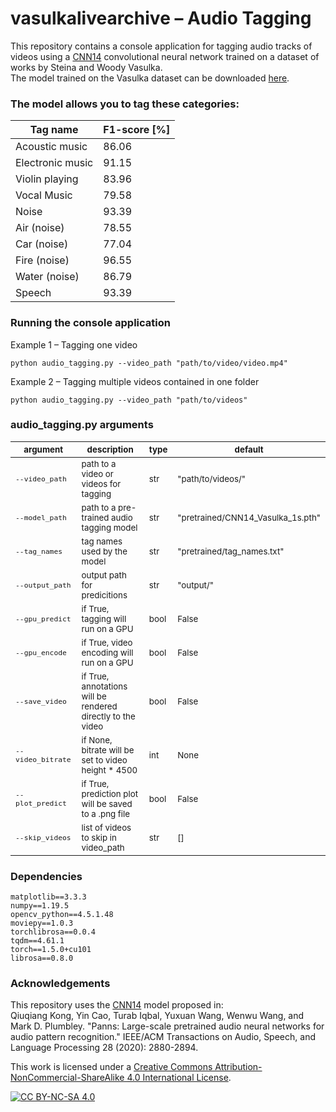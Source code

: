 # vasulkalivearchive – Audio Tagging
This repository contains a console application for tagging audio tracks of videos using a [CNN14](https://github.com/qiuqiangkong/audioset_tagging_cnn) convolutional neural network trained on a dataset of works by Steina and Woody Vasulka.  
The model trained on the Vasulka dataset can be downloaded [here](odkaznamodel).

### The model allows you to tag these categories:

| **Tag name**             | **F1-score** [%] |
|--------------------------|----------|
| Acoustic music        | 86.06    |
| Electronic music       | 91.15    |
| Violin playing          | 83.96    |
| Vocal Music            | 79.58    |
| Noise                    | 93.39    |
| Air (noise)              | 78.55    |
| Car (noise)              | 77.04    |
| Fire (noise)             | 96.55    |
| Water (noise)            | 86.79    |
| Speech                   | 93.39    |


### Running the console application
Example 1 – Tagging one video
```
python audio_tagging.py --video_path "path/to/video/video.mp4"
```
Example 2 – Tagging multiple videos contained in one folder
```
python audio_tagging.py --video_path "path/to/videos"
```

### audio_tagging.py arguments
|<sub> argument|<sub> description|<sub> type|<sub>default|
|---|---|---|---|
|<sub> `--video_path` |<sub>path to a video or videos for tagging|<sub>str|<sub>"path/to/videos/"|
|<sub>`--model_path`|<sub> path to a pre-trained audio tagging model|<sub>str|<sub>"pretrained/CNN14_Vasulka_1s.pth"|
|<sub>`--tag_names`| <sub> tag names used by the model|<sub>str|<sub>"pretrained/tag_names.txt"|
|<sub>`--output_path`|<sub>output path for predicitions|<sub>str|<sub>"output/"|
|<sub>`--gpu_predict`|<sub>if True, tagging will run on a GPU|<sub>bool|<sub>False|
|<sub>`--gpu_encode`|<sub>if True, video encoding will run on a GPU|<sub>bool|<sub>False|
|<sub>`--save_video`|<sub>if True, annotations will be rendered directly to the video|<sub>bool|<sub>False|
|<sub>`--video_bitrate`|<sub>if None, bitrate will be set to video height * 4500|<sub>int|<sub>None|
|<sub>`--plot_predict`|<sub>if True, prediction plot will be saved to a .png file|<sub>bool|<sub>False|
|<sub>`--skip_videos`|<sub>list of videos to skip in video_path|<sub>str|<sub>[]|

### Dependencies
```
matplotlib==3.3.3
numpy==1.19.5
opencv_python==4.5.1.48
moviepy==1.0.3
torchlibrosa==0.0.4
tqdm==4.61.1
torch==1.5.0+cu101
librosa==0.8.0
```
### Acknowledgements

This repository uses the [CNN14](https://github.com/qiuqiangkong/audioset_tagging_cnn) model proposed in:  
Qiuqiang Kong, Yin Cao, Turab Iqbal, Yuxuan Wang, Wenwu Wang, and Mark D. Plumbley. "Panns: Large-scale pretrained audio neural networks for audio pattern recognition." IEEE/ACM Transactions on Audio, Speech, and Language Processing 28 (2020): 2880-2894. 
  
This work is licensed under a [Creative Commons Attribution-NonCommercial-ShareAlike 4.0
International License][cc-by-nc-sa].

[![CC BY-NC-SA 4.0][cc-by-nc-sa-image]][cc-by-nc-sa]

[cc-by-nc-sa]: http://creativecommons.org/licenses/by-nc-sa/4.0/
[cc-by-nc-sa-image]: https://licensebuttons.net/l/by-nc-sa/4.0/88x31.png
[cc-by-nc-sa-shield]: https://img.shields.io/badge/License-CC%20BY--NC--SA%204.0-lightgrey.svg
